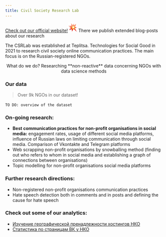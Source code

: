 ```yaml
---
title: Civil Society Research Lab
---
```


[Check out our official website!<img src ="https://raw.githubusercontent.com/Teplitsa/CSRLab/main/docs/images/boom.png" width="30" height="30" alt="boom">](http://lab.te-st.ru/) There we publish extended blog-posts about our research

The CSRLab was established at Teplitsa. Technologies for Social Good in 2021 to research civil society online communication practices. The main focus is on the Russian-registered NGOs.

<center> What do we do? Researching **non-reactive** data concerning NGOs with data science methods </center>

### Our data

> Over 9k NGOs in our dataset!

`TO DO: overview of the dataset` 

### On-going research:

- **Best communication practices for non-profit organisations in social media:** engagement rates, usage of different social media platforms, influence of Russian laws on limiting communication through social media. Comparison of Vkontakte and Telegram platforms
- Web scrapping non-profit organisations by snowballing method (finding out who refers to whom in social media and establishing a graph of connections between organisations)
- Topic modelling for non-profit organisations social media platforms

### Further research directions:

- Non-registered non-profit organisations communication practices
- Hate speech detection both in comments and in posts and defining the cause for hate speech

### Check out some of our analytics:

* [Изучение географической пренадлежности хостингов НКО](./_docs/hostings.md)
* [Статистика по страницам ВК у НКО](./vk_analysis.md) 
